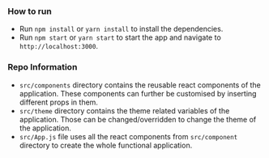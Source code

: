 ### How to run

- Run `npm install` or `yarn install` to install the dependencies.
- Run `npm start` or `yarn start` to start the app and navigate to `http://localhost:3000`.

### Repo Information

- `src/components` directory contains the reusable react components of the application. These components can further be customised by inserting different props in them.
- `src/theme` directory contains the theme related variables of the application. Those can be changed/overridden to change the theme of the application.
- `src/App.js` file uses all the react components from `src/component` directory to create the whole functional application.
